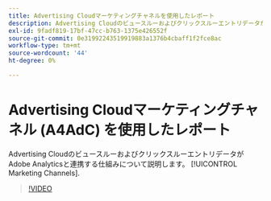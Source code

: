 ```yaml
---
title: Advertising Cloudマーケティングチャネルを使用したレポート
description: Advertising CloudのビュースルーおよびクリックスルーエントリデータがAdobe Analyticsマーケティングチャネルと連携する仕組みについて説明します。
exl-id: 9fadf819-17bf-47cc-b763-1375e426552f
source-git-commit: 0e31992243519919883a1376b4cbaff1f2fce8ac
workflow-type: tm+mt
source-wordcount: '44'
ht-degree: 0%

---
```


# Advertising Cloudマーケティングチャネル (A4AdC) を使用したレポート

Advertising CloudのビュースルーおよびクリックスルーエントリデータがAdobe Analyticsと連携する仕組みについて説明します。 [!UICONTROL Marketing Channels].

>[!VIDEO](https://video.tv.adobe.com/v/33502)

